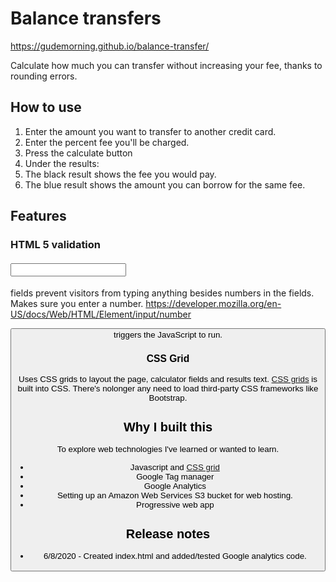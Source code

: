 # Balance transfers

https://gudemorning.github.io/balance-transfer/

Calculate how much you can transfer without increasing your fee, thanks to rounding errors.

## How to use
1. Enter the amount you want to transfer to another credit card.
2. Enter the percent fee you'll be charged.
3. Press the calculate button
4. Under the results:
5. The black result shows the fee you would pay.
6. The blue result shows the amount you can borrow for the same fee.


## Features

### HTML 5 validation

#### <input type="number">
fields prevent visitors from typing anything besides numbers in the fields.
Makes sure you enter a number.
https://developer.mozilla.org/en-US/docs/Web/HTML/Element/input/number

<button> triggers the JavaScript to run.

### CSS Grid

Uses CSS grids to layout the page, calculator fields and results text.
[CSS grids](https://developer.mozilla.org/en-US/docs/Web/CSS/CSS_Grid_Layout#Guides) is built into CSS. There's nolonger any need to load third-party CSS frameworks like Bootstrap.

## Why I built this

To explore web technologies I've learned or wanted to learn.

* Javascript and [CSS grid](https://caniuse.com/css-grid)
* Google Tag manager
* Google Analytics
* Setting up an Amazon Web Services S3 bucket for web hosting.
* Progressive web app

## Release notes

* 6/8/2020 - Created index.html and added/tested Google analytics code. 
